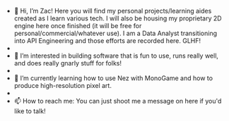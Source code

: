- 👋 Hi, I’m Zac! Here you will find my personal projects/learning aides created as I learn various tech.  I will also be housing my proprietary 2D engine here once finished (it will be free for personal/commercial/whatever use).  I am a Data Analyst transitioning into API Engineering and those efforts are recorded here.  GLHF!
- 
- 👀 I’m interested in building software that is fun to use, runs really well, and does really gnarly stuff for folks!
- 
- 🌱 I’m currently learning how to use Nez with MonoGame and how to produce high-resolution pixel art.
- 
- 📫 How to reach me: You can just shoot me a message on here if you'd like to talk!

